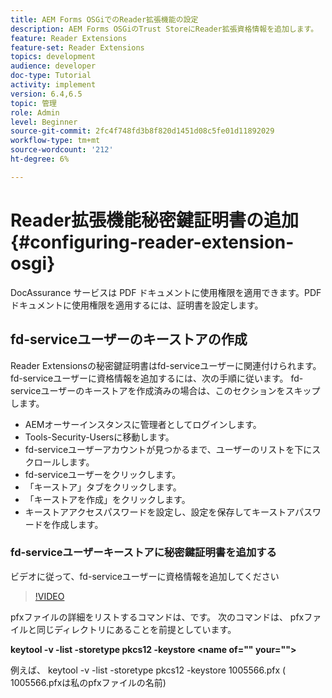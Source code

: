 ```yaml
---
title: AEM Forms OSGiでのReader拡張機能の設定
description: AEM Forms OSGiのTrust StoreにReader拡張資格情報を追加します。
feature: Reader Extensions
feature-set: Reader Extensions
topics: development
audience: developer
doc-type: Tutorial
activity: implement
version: 6.4,6.5
topic: 管理
role: Admin
level: Beginner
source-git-commit: 2fc4f748fd3b8f820d1451d08c5fe01d11892029
workflow-type: tm+mt
source-wordcount: '212'
ht-degree: 6%

---
```



# Reader拡張機能秘密鍵証明書の追加{#configuring-reader-extension-osgi}

DocAssurance サービスは PDF ドキュメントに使用権限を適用できます。PDFドキュメントに使用権限を適用するには、証明書を設定します。

## fd-serviceユーザーのキーストアの作成

Reader Extensionsの秘密鍵証明書はfd-serviceユーザーに関連付けられます。 fd-serviceユーザーに資格情報を追加するには、次の手順に従います。 fd-serviceユーザーのキーストアを作成済みの場合は、このセクションをスキップします。

* AEMオーサーインスタンスに管理者としてログインします。
* Tools-Security-Usersに移動します。
* fd-serviceユーザーアカウントが見つかるまで、ユーザーのリストを下にスクロールします。
* fd-serviceユーザーをクリックします。
* 「キーストア」タブをクリックします。
* 「キーストアを作成」をクリックします。
* キーストアアクセスパスワードを設定し、設定を保存してキーストアパスワードを作成します。

### fd-serviceユーザーキーストアに秘密鍵証明書を追加する

ビデオに従って、fd-serviceユーザーに資格情報を追加してください

>[!VIDEO](https://video.tv.adobe.com/v/335849?quality=9&learn=on)


pfxファイルの詳細をリストするコマンドは、です。 次のコマンドは、 pfxファイルと同じディレクトリにあることを前提としています。

**keytool -v -list -storetype pkcs12 -keystore  &lt;name of=&quot;&quot; your=&quot;&quot;>**

例えば、 keytool -v -list -storetype pkcs12 -keystore 1005566.pfx ( 1005566.pfxは私のpfxファイルの名前)














